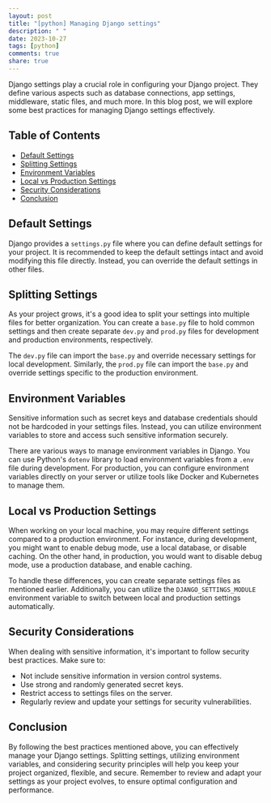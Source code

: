 ```yaml
---
layout: post
title: "[python] Managing Django settings"
description: " "
date: 2023-10-27
tags: [python]
comments: true
share: true
---
```


Django settings play a crucial role in configuring your Django project. They define various aspects such as database connections, app settings, middleware, static files, and much more. In this blog post, we will explore some best practices for managing Django settings effectively.

## Table of Contents
- [Default Settings](#default-settings)
- [Splitting Settings](#splitting-settings)
- [Environment Variables](#environment-variables)
- [Local vs Production Settings](#local-vs-production-settings)
- [Security Considerations](#security-considerations)
- [Conclusion](#conclusion)

## Default Settings

Django provides a `settings.py` file where you can define default settings for your project. It is recommended to keep the default settings intact and avoid modifying this file directly. Instead, you can override the default settings in other files.

## Splitting Settings

As your project grows, it's a good idea to split your settings into multiple files for better organization. You can create a `base.py` file to hold common settings and then create separate `dev.py` and `prod.py` files for development and production environments, respectively.

The `dev.py` file can import the `base.py` and override necessary settings for local development. Similarly, the `prod.py` file can import the `base.py` and override settings specific to the production environment.

## Environment Variables

Sensitive information such as secret keys and database credentials should not be hardcoded in your settings files. Instead, you can utilize environment variables to store and access such sensitive information securely.

There are various ways to manage environment variables in Django. You can use Python's `dotenv` library to load environment variables from a `.env` file during development. For production, you can configure environment variables directly on your server or utilize tools like Docker and Kubernetes to manage them.

## Local vs Production Settings

When working on your local machine, you may require different settings compared to a production environment. For instance, during development, you might want to enable debug mode, use a local database, or disable caching. On the other hand, in production, you would want to disable debug mode, use a production database, and enable caching.

To handle these differences, you can create separate settings files as mentioned earlier. Additionally, you can utilize the `DJANGO_SETTINGS_MODULE` environment variable to switch between local and production settings automatically.

## Security Considerations

When dealing with sensitive information, it's important to follow security best practices. Make sure to:
- Not include sensitive information in version control systems.
- Use strong and randomly generated secret keys.
- Restrict access to settings files on the server.
- Regularly review and update your settings for security vulnerabilities.

## Conclusion

By following the best practices mentioned above, you can effectively manage your Django settings. Splitting settings, utilizing environment variables, and considering security principles will help you keep your project organized, flexible, and secure. Remember to review and adapt your settings as your project evolves, to ensure optimal configuration and performance.